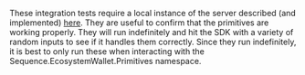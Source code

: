 These integration tests require a local instance of the server described (and implemented) [here](https://github.com/0xsequence/wallet-contracts-v3). They are useful to confirm that the primitives are working properly. They will run indefinitely and hit the SDK with a variety of random inputs to see if it handles them correctly. Since they run indefinitely, it is best to only run these when interacting with the Sequence.EcosystemWallet.Primitives namespace.